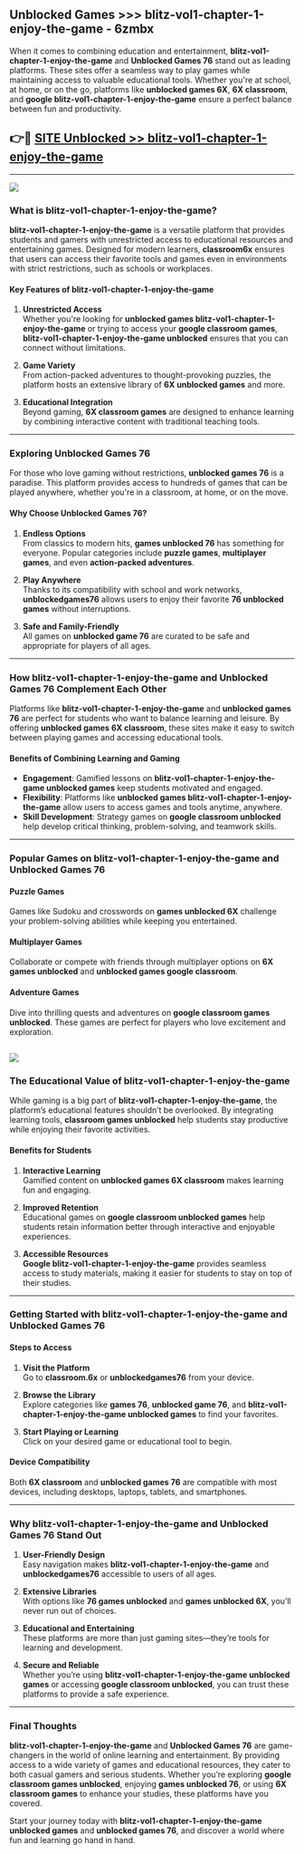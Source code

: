 ## Unblocked Games >>> blitz-vol1-chapter-1-enjoy-the-game - 6zmbx 

When it comes to combining education and entertainment, **blitz-vol1-chapter-1-enjoy-the-game** and **Unblocked Games 76** stand out as leading platforms. These sites offer a seamless way to play games while maintaining access to valuable educational tools. Whether you're at school, at home, or on the go, platforms like **unblocked games 6X**, **6X classroom**, and **google blitz-vol1-chapter-1-enjoy-the-game** ensure a perfect balance between fun and productivity.
## 👉🔴 [SITE Unblocked >> blitz-vol1-chapter-1-enjoy-the-game](http://premium.freeplayer.one?title=blitz-vol1-chapter-1-enjoy-the-game&ref=22JU)
---
<a href="http://premium.freeplayer.one?title=blitz-vol1-chapter-1-enjoy-the-game&ref=22JU/"><img src="https://github.com/user-attachments/assets/438f12ca-57a4-47a3-8ead-c64da593a1e5"/></a>
### What is blitz-vol1-chapter-1-enjoy-the-game?  

**blitz-vol1-chapter-1-enjoy-the-game** is a versatile platform that provides students and gamers with unrestricted access to educational resources and entertaining games. Designed for modern learners, **classroom6x** ensures that users can access their favorite tools and games even in environments with strict restrictions, such as schools or workplaces.  

#### Key Features of blitz-vol1-chapter-1-enjoy-the-game  

1. **Unrestricted Access**  
   Whether you're looking for **unblocked games blitz-vol1-chapter-1-enjoy-the-game** or trying to access your **google classroom games**, **blitz-vol1-chapter-1-enjoy-the-game unblocked** ensures that you can connect without limitations.  

2. **Game Variety**  
   From action-packed adventures to thought-provoking puzzles, the platform hosts an extensive library of **6X unblocked games** and more.  

3. **Educational Integration**  
   Beyond gaming, **6X classroom games** are designed to enhance learning by combining interactive content with traditional teaching tools.  



---

### Exploring Unblocked Games 76  

For those who love gaming without restrictions, **unblocked games 76** is a paradise. This platform provides access to hundreds of games that can be played anywhere, whether you're in a classroom, at home, or on the move.  

#### Why Choose Unblocked Games 76?  

1. **Endless Options**  
   From classics to modern hits, **games unblocked 76** has something for everyone. Popular categories include **puzzle games**, **multiplayer games**, and even **action-packed adventures**.  

2. **Play Anywhere**  
   Thanks to its compatibility with school and work networks, **unblockedgames76** allows users to enjoy their favorite **76 unblocked games** without interruptions.  

3. **Safe and Family-Friendly**  
   All games on **unblocked game 76** are curated to be safe and appropriate for players of all ages.  

---

### How blitz-vol1-chapter-1-enjoy-the-game and Unblocked Games 76 Complement Each Other  

Platforms like **blitz-vol1-chapter-1-enjoy-the-game** and **unblocked games 76** are perfect for students who want to balance learning and leisure. By offering **unblocked games 6X classroom**, these sites make it easy to switch between playing games and accessing educational tools.  

#### Benefits of Combining Learning and Gaming  

- **Engagement**: Gamified lessons on **blitz-vol1-chapter-1-enjoy-the-game unblocked games** keep students motivated and engaged.  
- **Flexibility**: Platforms like **unblocked games blitz-vol1-chapter-1-enjoy-the-game** allow users to access games and tools anytime, anywhere.  
- **Skill Development**: Strategy games on **google classroom unblocked** help develop critical thinking, problem-solving, and teamwork skills.  

---

### Popular Games on blitz-vol1-chapter-1-enjoy-the-game and Unblocked Games 76  

#### Puzzle Games  

Games like Sudoku and crosswords on **games unblocked 6X** challenge your problem-solving abilities while keeping you entertained.  

#### Multiplayer Games  

Collaborate or compete with friends through multiplayer options on **6X games unblocked** and **unblocked games google classroom**.  

#### Adventure Games  

Dive into thrilling quests and adventures on **google classroom games unblocked**. These games are perfect for players who love excitement and exploration.  

<a href="http://download.freeplayer.one?title=blitz-vol1-chapter-1-enjoy-the-game&ref=23D/"><img src="https://github.com/user-attachments/assets/fe0c3e91-c8e1-489c-acf0-e2f614c12fb8"/></a>
---

### The Educational Value of blitz-vol1-chapter-1-enjoy-the-game  

While gaming is a big part of **blitz-vol1-chapter-1-enjoy-the-game**, the platform’s educational features shouldn’t be overlooked. By integrating learning tools, **classroom games unblocked** help students stay productive while enjoying their favorite activities.  

#### Benefits for Students  

1. **Interactive Learning**  
   Gamified content on **unblocked games 6X classroom** makes learning fun and engaging.  

2. **Improved Retention**  
   Educational games on **google classroom unblocked games** help students retain information better through interactive and enjoyable experiences.  

3. **Accessible Resources**  
   **Google blitz-vol1-chapter-1-enjoy-the-game** provides seamless access to study materials, making it easier for students to stay on top of their studies.  

---

### Getting Started with blitz-vol1-chapter-1-enjoy-the-game and Unblocked Games 76  

#### Steps to Access  

1. **Visit the Platform**  
   Go to **classroom.6x** or **unblockedgames76** from your device.  

2. **Browse the Library**  
   Explore categories like **games 76**, **unblocked game 76**, and **blitz-vol1-chapter-1-enjoy-the-game unblocked games** to find your favorites.  

3. **Start Playing or Learning**  
   Click on your desired game or educational tool to begin.  

#### Device Compatibility  

Both **6X classroom** and **unblocked games 76** are compatible with most devices, including desktops, laptops, tablets, and smartphones.  

---

### Why blitz-vol1-chapter-1-enjoy-the-game and Unblocked Games 76 Stand Out  

1. **User-Friendly Design**  
   Easy navigation makes **blitz-vol1-chapter-1-enjoy-the-game** and **unblockedgames76** accessible to users of all ages.  

2. **Extensive Libraries**  
   With options like **76 games unblocked** and **games unblocked 6X**, you’ll never run out of choices.  

3. **Educational and Entertaining**  
   These platforms are more than just gaming sites—they’re tools for learning and development.  

4. **Secure and Reliable**  
   Whether you’re using **blitz-vol1-chapter-1-enjoy-the-game unblocked games** or accessing **google classroom unblocked**, you can trust these platforms to provide a safe experience.  

---

### Final Thoughts  

**blitz-vol1-chapter-1-enjoy-the-game** and **Unblocked Games 76** are game-changers in the world of online learning and entertainment. By providing access to a wide variety of games and educational resources, they cater to both casual gamers and serious students. Whether you’re exploring **google classroom games unblocked**, enjoying **games unblocked 76**, or using **6X classroom games** to enhance your studies, these platforms have you covered.  

Start your journey today with **blitz-vol1-chapter-1-enjoy-the-game unblocked games** and **unblocked games 76**, and discover a world where fun and learning go hand in hand.  